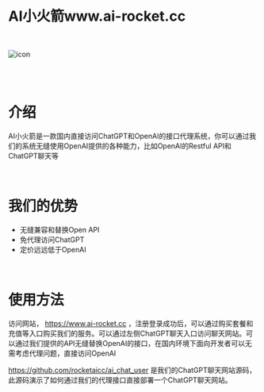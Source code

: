 # AI小火箭www.ai-rocket.cc

<br>

![icon](https://www.ai-rocket.cc/assets/img/ai-whistle-horizon-02.png)

<br>

<br>

# 介绍

AI小火箭是一款国内直接访问ChatGPT和OpenAI的接口代理系统，你可以通过我们的系统无缝使用OpenAI提供的各种能力，比如OpenAI的Restful API和ChatGPT聊天等

<br>

# 我们的优势
- 无缝兼容和替换Open API
- 免代理访问ChatGPT
- 定价远远低于OpenAI

<br>

# 使用方法

访问网站， https://www.ai-rocket.cc ，注册登录成功后，可以通过购买套餐和充值等入口购买我们的服务。可以通过左侧ChatGPT聊天入口访问聊天网站。可以通过我们提供的API无缝替换OpenAI的接口，在国内环境下面向开发者可以无需考虑代理问题，直接访问OpenAI

https://github.com/rocketaicc/ai_chat_user 是我们的ChatGPT聊天网站源码，此源码演示了如何通过我们的代理接口直接部署一个ChatGPT聊天网站。
